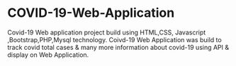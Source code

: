 # COVID-19-Web-Application
Covid-19 Web application project build using HTML,CSS, Javascript ,Bootstrap,PHP,Mysql technology. Coivd-19 Web Application was build to track covid total cases &amp; many more information about covid-19 using API &amp; display on Web Application. 
